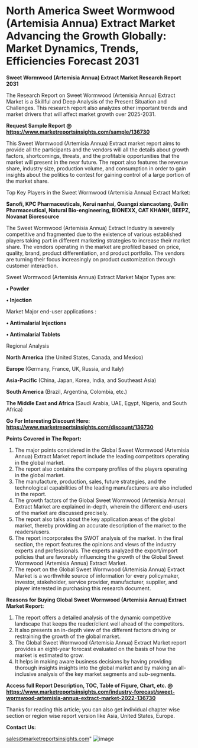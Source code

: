 # North America Sweet Wormwood (Artemisia Annua) Extract Market Advancing the Growth Globally: Market Dynamics, Trends, Efficiencies Forecast 2031

<strong>Sweet Wormwood (Artemisia Annua) Extract Market Research Report 2031</strong>

The Research Report on Sweet Wormwood (Artemisia Annua) Extract Market is a Skillful and Deep Analysis of the Present Situation and Challenges. This research report also analyzes other important trends and market drivers that will affect market growth over 2025-2031.

<strong>Request Sample Report @ <a href=https://www.marketreportsinsights.com/sample/136730>https://www.marketreportsinsights.com/sample/136730</a></strong>

This Sweet Wormwood (Artemisia Annua) Extract market report aims to provide all the participants and the vendors will all the details about growth factors, shortcomings, threats, and the profitable opportunities that the market will present in the near future. The report also features the revenue share, industry size, production volume, and consumption in order to gain insights about the politics to contest for gaining control of a large portion of the market share.

Top Key Players in the Sweet Wormwood (Artemisia Annua) Extract Market:

<strong>Sanofi, KPC Pharmaceuticals, Kerui nanhai, Guangxi xiancaotang, Guilin Pharmaceutical, Natural Bio-engineering, BIONEXX, CAT KHANH, BEEPZ, Novanat Bioresource</strong>

The Sweet Wormwood (Artemisia Annua) Extract Industry is severely competitive and fragmented due to the existence of various established players taking part in different marketing strategies to increase their market share. The vendors operating in the market are profiled based on price, quality, brand, product differentiation, and product portfolio. The vendors are turning their focus increasingly on product customization through customer interaction.

Sweet Wormwood (Artemisia Annua) Extract Market Major Types are:

<strong>• Powder

• Injection</strong>

Market Major end-user applications :

<strong>• Antimalarial Injections

• Antimalarial Tablets</strong>

Regional Analysis

</u><strong><b>North America</b></strong> (the United States, Canada, and Mexico)

<strong><b>Europe </b></strong>(Germany, France, UK, Russia, and Italy)

<strong><b>Asia-Pacific</b></strong> (China, Japan, Korea, India, and Southeast Asia)

<strong><b>South America</b></strong> (Brazil, Argentina, Colombia, etc.)

<strong><b>The Middle East and Africa</b></strong> (Saudi Arabia, UAE, Egypt, Nigeria, and South Africa)

<strong>Go For Interesting Discount Here: <a href=https://www.marketreportsinsights.com/discount/136730>https://www.marketreportsinsights.com/discount/136730</a></strong>

<strong>Points Covered in The Report:</strong>
<ol>
  <li>The major points considered in the Global Sweet Wormwood (Artemisia Annua) Extract Market report include the leading competitors operating in the global market.</li>
  <li>The report also contains the company profiles of the players operating in the global market.</li>
  <li>The manufacture, production, sales, future strategies, and the technological capabilities of the leading manufacturers are also included in the report.</li>
  <li>The growth factors of the Global Sweet Wormwood (Artemisia Annua) Extract Market are explained in-depth, wherein the different end-users of the market are discussed precisely.</li>
  <li>The report also talks about the key application areas of the global market, thereby providing an accurate description of the market to the readers/users.</li>
  <li>The report incorporates the SWOT analysis of the market. In the final section, the report features the opinions and views of the industry experts and professionals. The experts analyzed the export/import policies that are favorably influencing the growth of the Global Sweet Wormwood (Artemisia Annua) Extract Market.</li>
  <li>The report on the Global Sweet Wormwood (Artemisia Annua) Extract Market is a worthwhile source of information for every policymaker, investor, stakeholder, service provider, manufacturer, supplier, and player interested in purchasing this research document.</li>
</ol>
<strong>Reasons for Buying Global Sweet Wormwood (Artemisia Annua) Extract Market Report:</strong>

<ol>
  <li>The report offers a detailed analysis of the dynamic competitive landscape that keeps the reader/client well ahead of the competitors.</li>
  <li>It also presents an in-depth view of the different factors driving or restraining the growth of the global market.</li>
  <li>The Global Sweet Wormwood (Artemisia Annua) Extract Market report provides an eight-year forecast evaluated on the basis of how the market is estimated to grow.</li>
  <li>It helps in making aware business decisions by having providing thorough insights insights into the global market and by making an all-inclusive analysis of the key market segments and sub-segments.</li>
</ol>
<strong>Access full Report Description, TOC, Table of Figure, Chart, etc. @ <a href=https://www.marketreportsinsights.com/industry-forecast/sweet-wormwood-artemisia-annua-extract-market-2022-136730>https://www.marketreportsinsights.com/industry-forecast/sweet-wormwood-artemisia-annua-extract-market-2022-136730</a></strong>


Thanks for reading this article; you can also get individual chapter wise section or region wise report version like Asia, United States, Europe.

<strong>Contact Us:</strong>

sales@marketreportsinsights.com"
![image](https://github.com/user-attachments/assets/3b0afffb-7660-4cc6-9259-77cd392be71f)
